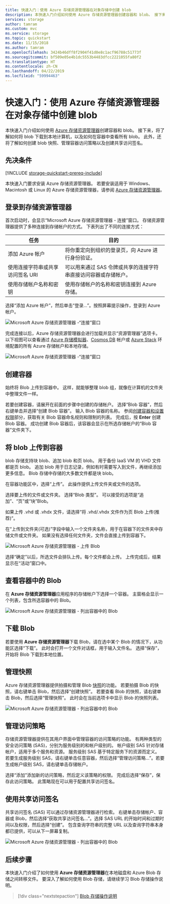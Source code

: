 ```yaml
---
title: 快速入门：使用 Azure 存储资源管理器在对象存储中创建 blob
description: 本快速入门介绍如何使用 Azure 存储资源管理器创建容器和 blob。 接下来，将了解如何将 blob 下载到本地计算机，以及如何在容器中查看所有 blob。 此外，还将了解如何创建 blob 快照、管理容器访问策略以及创建共享访问签名。
services: storage
author: tamram
ms.custom: mvc
ms.service: storage
ms.topic: quickstart
ms.date: 11/15/2018
ms.author: tamram
ms.openlocfilehash: 3424b46dff8f2904f41d0e8c1acf96788c51773f
ms.sourcegitcommit: bf509e05e4b1dc5553b4483dfcc2221055fa80f2
ms.translationtype: HT
ms.contentlocale: zh-CN
ms.lasthandoff: 04/22/2019
ms.locfileid: "59994463"
---
```

# <a name="quickstart-use-azure-storage-explorer-to-create-a-blob-in-object-storage"></a>快速入门：使用 Azure 存储资源管理器在对象存储中创建 blob

本快速入门介绍如何使用 [Azure 存储资源管理器](https://azure.microsoft.com/features/storage-explorer/)创建容器和 blob。 接下来，将了解如何将 blob 下载到本地计算机，以及如何在容器中查看所有 blob。 此外，还将了解如何创建 blob 快照、管理容器访问策略以及创建共享访问签名。

## <a name="prerequisites"></a>先决条件

[!INCLUDE [storage-quickstart-prereq-include](../../../includes/storage-quickstart-prereq-include.md)]

本快速入门要求安装 Azure 存储资源管理器。 若要安装适用于 Windows、Macintosh 或 Linux 的 Azure 存储资源管理器，请参阅 [Azure 存储资源管理器](https://azure.microsoft.com/features/storage-explorer/)。

## <a name="log-in-to-storage-explorer"></a>登录到存储资源管理器

首次启动时，会显示“Microsoft Azure 存储资源管理器 - 连接”窗口。 存储资源管理器提供了多种连接到存储帐户的方式。 下表列出了不同的连接方式：

|任务|目的|
|---|---|
|添加 Azure 帐户 | 将你重定向到组织的登录页，向 Azure 进行身份验证。 |
|使用连接字符串或共享访问签名 URI | 可以用来通过 SAS 令牌或共享的连接字符串直接访问容器或存储帐户。 |
|使用存储帐户名称和密钥| 使用存储帐户的名称和密钥连接到 Azure 存储。|

选择“添加 Azure 帐户”，然后单击“登录...”。按照屏幕提示操作，登录到 Azure 帐户。

![Microsoft Azure 存储资源管理器 -“连接”窗口](media/storage-quickstart-blobs-storage-explorer/connect.png)

完成连接以后，Azure 存储资源管理器会进行加载并显示“资源管理器”选项卡。 以下视图可以查看通过 [Azure 存储模拟器](../common/storage-use-emulator.md?toc=%2fazure%2fstorage%2fblobs%2ftoc.json)、[Cosmos DB](../../cosmos-db/storage-explorer.md?toc=%2fazure%2fstorage%2fblobs%2ftoc.json) 帐户或 [Azure Stack](/azure-stack/user/azure-stack-storage-connect-se?toc=%2fazure%2fstorage%2fblobs%2ftoc.json) 环境配置的所有 Azure 存储帐户和本地存储。

![Microsoft Azure 存储资源管理器 -“连接”窗口](media/storage-quickstart-blobs-storage-explorer/mainpage.png)

## <a name="create-a-container"></a>创建容器

始终将 Blob 上传到容器中。 这样，就能够整理 blob 组，就像在计算机的文件夹中整理文件一样。

若要创建容器，请展开在前面的步骤中创建的存储帐户。 选择“Blob 容器”，然后右键单击并选择“创建 Blob 容器”。 输入 Blob 容器的名称。 参阅[创建容器和设置权限](storage-quickstart-blobs-dotnet.md#create-the-container-and-set-permissions)部分，获取有关 Blob 容器命名规则和限制的列表。 完成后，按 **Enter** 创建 Blob 容器。 成功创建 Blob 容器后，该容器会显示在所选存储帐户的“Blob 容器”文件夹下。

## <a name="upload-blobs-to-the-container"></a>将 blob 上传到容器

blob 存储支持块 blob、追加 blob 和页 blob。 用于备份 IaaS VM 的 VHD 文件都是页 blob。 追加 blob 用于日志记录，例如有时需要写入到文件，再继续添加更多信息。 Blob 存储中存储的大多数文件都是块 blob。

在容器功能区中，选择“上传”。 此操作提供上传文件夹或文件的选项。

选择要上传的文件或文件夹。 选择“Blob 类型”。 可以接受的选项是“追加”、“页”或“块”Blob。

如果上传 .vhd 或 .vhdx 文件，请选择“将 .vhd/.vhdx 文件作为页 Blob 上传(推荐)”。

在“上传到文件夹(可选)”字段中输入一个文件夹名称，用于在容器下的文件夹中存储文件或文件夹。 如果没有选择任何文件夹，文件会直接上传到容器下。

![Microsoft Azure 存储资源管理器 - 上传 Blob](media/storage-quickstart-blobs-storage-explorer/uploadblob.png)

选择“确定”以后，所选文件会排队上传。每个文件都会上传。 上传完成后，结果显示在“活动”窗口中。

## <a name="view-blobs-in-a-container"></a>查看容器中的 Blob

在 **Azure 存储资源管理器**应用程序的存储帐户下选择一个容器。 主窗格会显示一个列表，包含所选容器中的 Blob。

![Microsoft Azure 存储资源管理器 - 列出容器中的 Blob](media/storage-quickstart-blobs-storage-explorer/listblobs.png)

## <a name="download-blobs"></a>下载 Blob

若要使用 **Azure 存储资源管理器**下载 Blob，请在选中某个 Blob 的情况下，从功能区选择“下载”。 此时会打开一个文件对话框，用于输入文件名。 选择“保存”，开始将 Blob 下载到本地位置。

## <a name="manage-snapshots"></a>管理快照

Azure 存储资源管理器提供拍摄和管理 Blob [快照](storage-blob-snapshots.md)的功能。 若要拍摄 Blob 的快照，请右键单击 Blob，然后选择“创建快照”。 若要查看 Blob 的快照，请右键单击 Blob，然后选择“管理快照”。 此时会在当前选项卡中显示 Blob 的快照列表。

![Microsoft Azure 存储资源管理器 - 列出容器中的 Blob](media/storage-quickstart-blobs-storage-explorer/snapshots.png)

## <a name="manage-access-policies"></a>管理访问策略

存储资源管理器提供在其用户界面中管理容器的访问策略的功能。 有两种类型的安全访问策略 (SAS)，分别为服务级别的和帐户级别的。 帐户级别 SAS 针对存储帐户，适用于多个服务和资源。 服务级别 SAS 基于特定服务下的资源而定义。 若要生成服务级别 SAS，请右键单击任意容器，然后选择“管理访问策略...”。若要生成帐户级别 SAS，请右键单击存储帐户。

选择“添加”添加新的访问策略，然后定义该策略的权限。 完成后选择“保存”，保存此访问策略。 此策略现在可以用于配置共享访问签名。

## <a name="work-with-shared-access-signatures"></a>使用共享访问签名

共享访问签名 (SAS) 可以通过存储资源管理器进行检索。 右键单击存储帐户、容器或 Blob，然后选择“获取共享访问签名...”。选择 SAS URL 的开始时间和过期时间以及权限，然后选择“创建”。 包含查询字符串的完整 URL 以及查询字符串本身都已提供，可以从下一屏幕复制。

![Microsoft Azure 存储资源管理器 - 列出容器中的 Blob](media/storage-quickstart-blobs-storage-explorer/sharedaccesssignature.png)

## <a name="next-steps"></a>后续步骤

本快速入门介绍了如何使用 **Azure 存储资源管理器**在本地磁盘和 Azure Blob 存储之间转移文件。 要深入了解如何使用 Blob 存储，请继续学习 Blob 存储操作说明。

> [!div class="nextstepaction"]
> [Blob 存储操作说明](storage-how-to-use-blobs-powershell.md)
